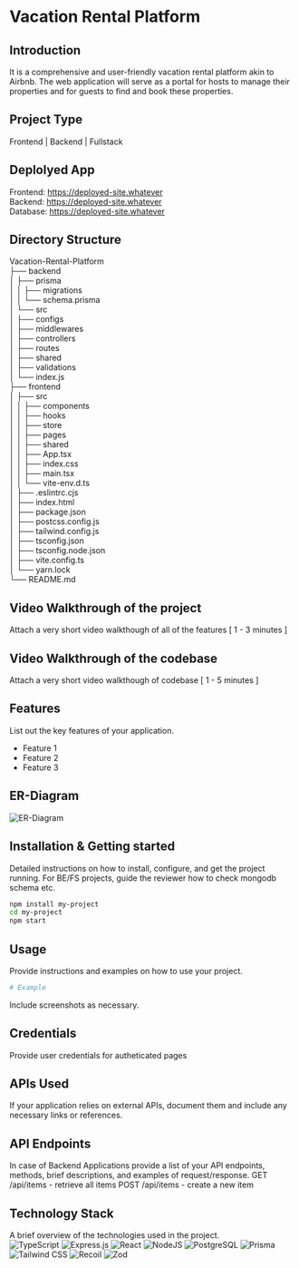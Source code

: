 # Vacation Rental Platform

## Introduction

It is a comprehensive and user-friendly vacation rental platform akin to Airbnb. The web application will serve as a portal for hosts to manage their properties and for guests to find and book these properties.

## Project Type

Frontend | Backend | Fullstack

## Deplolyed App

Frontend: https://deployed-site.whatever  
Backend: https://deployed-site.whatever  
Database: https://deployed-site.whatever  

## Directory Structure

Vacation-Rental-Platform  
├── backend  
│   ├── prisma  
│   │   ├── migrations  
│   │   └── schema.prisma  
│   └── src  
│       ├── configs  
│       ├── middlewares  
│       ├── controllers  
│       ├── routes  
│       ├── shared  
│       ├── validations  
│       └── index.js  
├── frontend  
│   ├── src  
│   │   ├── components  
│   │   ├── hooks  
│   │   ├── store  
│   │   ├── pages  
│   │   ├── shared  
│   │   ├── App.tsx  
│   │   ├── index.css  
│   │   ├── main.tsx  
│   │   └── vite-env.d.ts  
│   ├── .eslintrc.cjs  
│   ├── index.html  
│   ├── package.json  
│   ├── postcss.config.js  
│   ├── tailwind.config.js  
│   ├── tsconfig.json  
│   ├── tsconfig.node.json  
│   ├── vite.config.ts  
│   └── yarn.lock  
└── README.md  

## Video Walkthrough of the project

Attach a very short video walkthough of all of the features [ 1 - 3 minutes ]

## Video Walkthrough of the codebase

Attach a very short video walkthough of codebase [ 1 - 5 minutes ]

## Features

List out the key features of your application.

- Feature 1
- Feature 2
- Feature 3

## ER-Diagram

![ER-Diagram](https://github.com/Abhi0049k/vacation_rental_platform/assets/112062354/8e408959-065b-4ce3-b1da-c8275bba2361)

## Installation & Getting started

Detailed instructions on how to install, configure, and get the project running. For BE/FS projects, guide the reviewer how to check mongodb schema etc.

```bash
npm install my-project
cd my-project
npm start
```

## Usage

Provide instructions and examples on how to use your project.

```bash
# Example
```

Include screenshots as necessary.

## Credentials

Provide user credentials for autheticated pages

## APIs Used

If your application relies on external APIs, document them and include any necessary links or references.

## API Endpoints

In case of Backend Applications provide a list of your API endpoints, methods, brief descriptions, and examples of request/response.
GET /api/items - retrieve all items
POST /api/items - create a new item

## Technology Stack

A brief overview of the technologies used in the project.  
![TypeScript](https://img.shields.io/badge/typescript-%23007ACC.svg?style=for-the-badge&logo=typescript&logoColor=white)
![Express.js](https://img.shields.io/badge/express.js-%23404d59.svg?style=for-the-badge&logo=express&logoColor=%2361DAFB)
![React](https://img.shields.io/badge/react-%2320232a.svg?style=for-the-badge&logo=react&logoColor=%2361DAFB)
![NodeJS](https://img.shields.io/badge/node.js-6DA55F?style=for-the-badge&logo=node.js&logoColor=white)
![PostgreSQL](https://img.shields.io/badge/PostgreSQL-336791?style=for-the-badge&logo=postgresql&logoColor=white)
![Prisma](https://img.shields.io/badge/Prisma-2D3748?style=for-the-badge&logo=prisma&logoColor=white)
![Tailwind CSS](https://img.shields.io/badge/tailwindcss-%2338B2AC.svg?style=for-the-badge&logo=tailwind-css&logoColor=white)
![Recoil](https://img.shields.io/badge/Recoil-%23313131.svg?style=for-the-badge&logoColor=white)
![Zod](https://img.shields.io/badge/Zod-%23313131.svg?style=for-the-badge&logo=typescript&logoColor=white)

